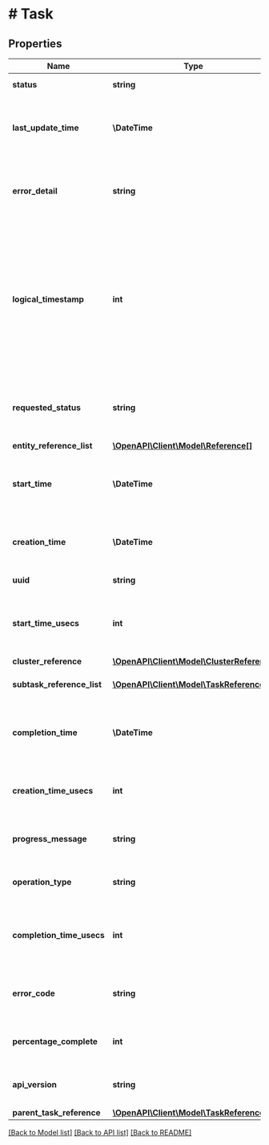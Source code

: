 # # Task

## Properties

Name | Type | Description | Notes
------------ | ------------- | ------------- | -------------
**status** | **string** | Current state of the task. | [optional]
**last_update_time** | **\DateTime** | UTC date and time in RFC-3339 format when task was last updated. | [optional]
**error_detail** | **string** | In case of task failure this field will provide the error description. | [optional]
**logical_timestamp** | **int** | Number of times the task has been updated. The value increases sequentially with each update of the task and can be used to verify if there have been changes to the task. | [optional]
**requested_status** | **string** | Final expected state of the task. It is set when the task is aborted. | [optional]
**entity_reference_list** | [**\OpenAPI\Client\Model\Reference[]**](Reference.md) |  | [optional]
**start_time** | **\DateTime** | UTC date and time in RFC-3339 format when Task execution started. | [optional]
**creation_time** | **\DateTime** | UTC date and time in RFC-3339 format when task was created. | [optional]
**uuid** | **string** | UUID of the task. | [optional]
**start_time_usecs** | **int** | Time in microseconds from epoch when the task execution started. | [optional]
**cluster_reference** | [**\OpenAPI\Client\Model\ClusterReference**](ClusterReference.md) |  | [optional]
**subtask_reference_list** | [**\OpenAPI\Client\Model\TaskReference[]**](TaskReference.md) | Reference to the sub-tasks. | [optional]
**completion_time** | **\DateTime** | UTC date and time in RFC-3339 format when Task execution completed. | [optional]
**creation_time_usecs** | **int** | Time in microseconds from epoch when task was created. | [optional]
**progress_message** | **string** | Description of what currently the task is doing. | [optional]
**operation_type** | **string** | Type of the operation tracked by the task. | [optional]
**completion_time_usecs** | **int** | Time in microseconds from epoch when task execution completed. | [optional]
**error_code** | **string** | In case of task failure this field will provide the error code. | [optional]
**percentage_complete** | **int** | The completion percentage for the task. | [optional]
**api_version** | **string** | API Version of the Nutanix v3 API framework. | [optional] [default to '3.1.0']
**parent_task_reference** | [**\OpenAPI\Client\Model\TaskReference**](TaskReference.md) |  | [optional]

[[Back to Model list]](../../README.md#models) [[Back to API list]](../../README.md#endpoints) [[Back to README]](../../README.md)
